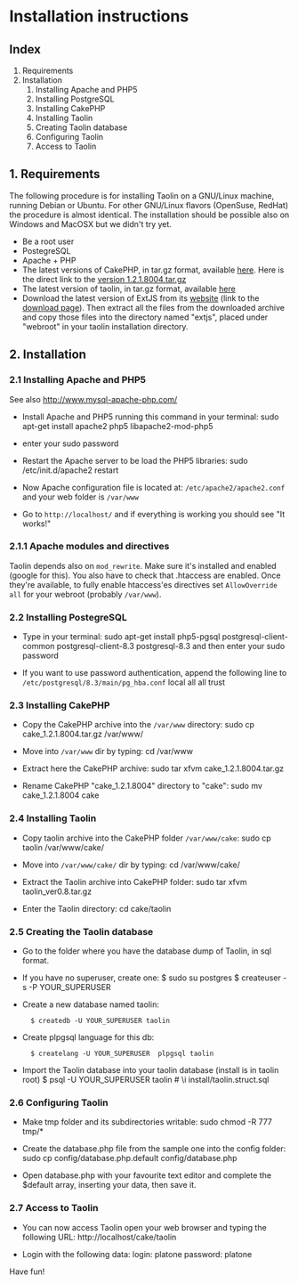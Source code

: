 # Installation instructions

## Index

1. Requirements
1. Installation
    1. Installing Apache and PHP5
    1. Installing PostgreSQL
    1. Installing CakePHP 
    1. Installing Taolin
    1. Creating Taolin database
    1. Configuring Taolin
    1. Access to Taolin


## 1. Requirements 

The following procedure is for installing Taolin on a GNU/Linux machine, running Debian or Ubuntu. For other GNU/Linux flavors (OpenSuse, RedHat) the procedure is almost identical. The installation should be possible also on Windows and MacOSX but we didn't try yet.

* Be a root user
* PostegreSQL
* Apache + PHP
* The latest versions of CakePHP, in tar.gz format, available [here](http://cakephp.org/). Here is the direct link to the [version 1.2.1.8004.tar.gz](http://cakeforge.org/frs/download.php/698/cake_1.2.1.8004.tar.gz/donation=complete)
* The latest version of taolin, in tar.gz format, available [here](http://taolin.fbk.eu)
* Download the latest version of ExtJS from its [website](http://www.extjs.com) (link to the [download page](http://www.extjs.com/products/extjs/download.php)). Then extract all the files from the downloaded archive and copy those files into the directory named "extjs", placed under "webroot" in your taolin installation directory.

## 2. Installation

### 2.1 Installing Apache and PHP5

See also http://www.mysql-apache-php.com/

* Install Apache and PHP5 running this command in your terminal:
        sudo apt-get install apache2 php5 libapache2-mod-php5

* enter your sudo password

* Restart the Apache server to be load the PHP5 libraries:
        sudo /etc/init.d/apache2 restart

* Now Apache configuration file is located at: `/etc/apache2/apache2.conf`  and your web folder is `/var/www`

* Go to `http://localhost/` and if everything is working you should see "It works!"

### 2.1.1 Apache modules and directives

Taolin depends also on `mod_rewrite`. Make sure it's installed and enabled (google for this). You also have to check that .htaccess are enabled. Once they're available, to fully enable htaccess'es directives set `AllowOverride all` for your webroot (probably `/var/www`).


### 2.2 Installing PostegreSQL
    
* Type in your terminal:
        sudo apt-get install php5-pgsql postgresql-client-common postgresql-client-8.3 postgresql-8.3
  and then enter your sudo password

* If you want to use password authentication, append the following line to `/etc/postgresql/8.3/main/pg_hba.conf`
        local   all         all                               trust

### 2.3 Installing CakePHP 

* Copy the CakePHP archive into the `/var/www` directory:
        sudo cp cake_1.2.1.8004.tar.gz /var/www/

* Move into `/var/www` dir by typing:
        cd /var/www

* Extract here the CakePHP archive:
        sudo tar xfvm cake_1.2.1.8004.tar.gz

* Rename CakePHP "cake_1.2.1.8004" directory to "cake":
        sudo mv cake_1.2.1.8004 cake

### 2.4 Installing Taolin

* Copy taolin archive into the CakePHP folder `/var/www/cake`:
        sudo cp taolin /var/www/cake/

* Move into `/var/www/cake/` dir by typing:
        cd /var/www/cake/

* Extract the Taolin archive into CakePHP folder:
        sudo tar xfvm taolin_ver0.8.tar.gz

* Enter the Taolin directory:
        cd cake/taolin

### 2.5 Creating the Taolin database
* Go to the folder where you have the database dump of Taolin, in sql format.
* If you have no superuser, create one:
        $ sudo su postgres
        $ createuser -s -P YOUR_SUPERUSER
* Create a new database named taolin:

        $ createdb -U YOUR_SUPERUSER taolin

* Create plpgsql language for this db:

        $ createlang -U YOUR_SUPERUSER  plpgsql taolin

* Import the Taolin database into your taolin database (install is in taolin root)
        $ psql -U YOUR_SUPERUSER taolin
        # \i install/taolin.struct.sql


### 2.6 Configuring Taolin

* Make tmp folder and its subdirectories writable:
        sudo chmod -R 777 tmp/*

* Create the database.php file from the sample one into the config folder:
        sudo cp config/database.php.default config/database.php

* Open database.php with your favourite text editor and complete the $default array, inserting your data, then save it.
  
  
### 2.7 Access to Taolin
* You can now access Taolin open your web browser and typing the following URL:
        http://localhost/cake/taolin

* Login with the following data:
        login: platone
        password: platone

Have fun!
